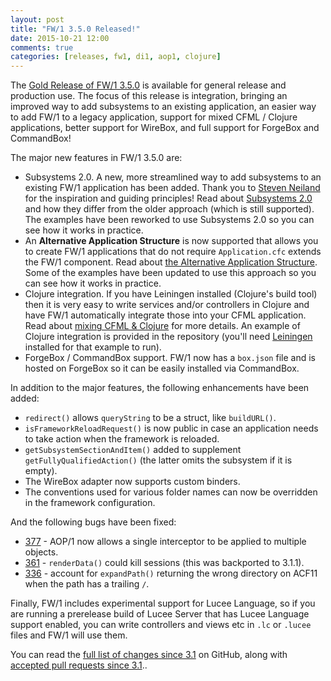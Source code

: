```yaml
---
layout: post
title: "FW/1 3.5.0 Released!"
date: 2015-10-21 12:00
comments: true
categories: [releases, fw1, di1, aop1, clojure]
---
```

The [Gold Release of FW/1 3.5.0](https://github.com/framework-one/fw1/releases/tag/v3.5.0) is available for general release and production use. The focus of this release is integration, bringing an improved way to add subsystems to an existing application, an easier way to add FW/1 to a legacy application, support for mixed CFML / Clojure applications, better support for WireBox, and full support for ForgeBox and CommandBox!<!-- more -->

The major new features in FW/1 3.5.0 are:

* Subsystems 2.0. A new, more streamlined way to add subsystems to an existing FW/1 application has been added. Thank you to [Steven Neiland](https://github.com/sneiland) for the inspiration and guiding principles! Read about [Subsystems 2.0](http://framework-one.github.io/documentation/using-subsystems.html) and how they differ from the older approach (which is still supported). The examples have been reworked to use Subsystems 2.0 so you can see how it works in practice.
* An **Alternative Application Structure** is now supported that allows you to create FW/1 applications that do not require `Application.cfc` extends the FW/1 component. Read about [the Alternative Application Structure](http://framework-one.github.io/documentation/developing-applications.html#alternative-application-structure). Some of the examples have been updated to use this approach so you can see how it works in practice.
* Clojure integration. If you have Leiningen installed (Clojure's build tool) then it is very easy to write services and/or controllers in Clojure and have FW/1 automatically integrate those into your CFML application. Read about [mixing CFML & Clojure](http://framework-one.github.io/documentation/cfml-and-clojure.html) for more details. An example of Clojure integration is provided in the repository (you'll need [Leiningen](http://leiningen.org) installed for that example to run).
* ForgeBox / CommandBox support. FW/1 now has a `box.json` file and is hosted on ForgeBox so it can be easily installed via CommandBox.

In addition to the major features, the following enhancements have been added:

* `redirect()` allows `queryString` to be a struct, like `buildURL()`.
* `isFrameworkReloadRequest()` is now public in case an application needs to take action when the framework is reloaded.
* `getSubsystemSectionAndItem()` added to supplement `getFullyQualifiedAction()` (the latter omits the subsystem if it is empty).
* The WireBox adapter now supports custom binders.
* The conventions used for various folder names can now be overridden in the framework configuration.

And the following bugs have been fixed:

* [377](https://github.com/framework-one/fw1/issues/377) - AOP/1 now allows a single interceptor to be applied to multiple objects.
* [361](https://github.com/framework-one/fw1/issues/361) - `renderData()` could kill sessions (this was backported to 3.1.1).
* [336](https://github.com/framework-one/fw1/issues/336) - account for `expandPath()` returning the wrong directory on ACF11 when the path has a trailing `/`.

Finally, FW/1 includes experimental support for Lucee Language, so if you are running a prerelease build of Lucee Server that has Lucee Language support enabled, you can write controllers and views etc in `.lc` or `.lucee` files and FW/1 will use them.

You can read the [full list of changes since 3.1](https://github.com/framework-one/fw1/issues?q=is%3Aissue+milestone%3A3.5+is%3Aclosed) on GitHub, along with
[accepted pull requests since 3.1](https://github.com/framework-one/fw1/pulls?q=is%3Apr+is%3Aclosed+milestone%3A3.5)..
